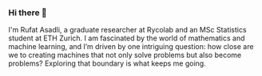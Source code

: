 ### Hi there 👋

I'm Rufat Asadli, a graduate researcher at Rycolab and an MSc Statistics student at ETH Zurich. I am fascinated by the world of mathematics and machine learning, and I’m driven by one intriguing question: how close are we to creating machines that not only solve problems but also become problems? Exploring that boundary is what keeps me going.
